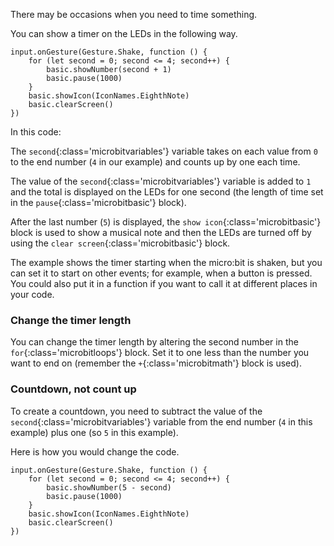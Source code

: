 There may be occasions when you need to time something.

You can show a timer on the LEDs in the following way.

```microbit
input.onGesture(Gesture.Shake, function () {
    for (let second = 0; second <= 4; second++) {
        basic.showNumber(second + 1)
        basic.pause(1000)
    }
    basic.showIcon(IconNames.EighthNote)
    basic.clearScreen()
})
```

In this code:

The `second`{:class='microbitvariables'} variable takes on each value from `0` to the end number (`4` in our example) and counts up by one each time.

The value of the `second`{:class='microbitvariables'} variable is added to `1` and the total is displayed on the LEDs for one second (the length of time set in the `pause`{:class='microbitbasic'} block).

After the last number (`5`) is displayed, the `show icon`{:class='microbitbasic'} block is used to show a musical note and then the LEDs are turned off by using the `clear screen`{:class='microbitbasic'} block.


The example shows the timer starting when the micro:bit is shaken, but you can set it to start on other events; for example, when a button is pressed. You could also put it in a function if you want to call it at different places in your code.

### Change the timer length

You can change the timer length by altering the second number in the `for`{:class='microbitloops'} block. Set it to one less than the number you want to end on (remember the `+`{:class='microbitmath'} block is used).

### Countdown, not count up

To create a countdown, you need to subtract the value of the `second`{:class='microbitvariables'} variable from the end number (`4` in this example) plus one (so `5` in this example).

Here is how you would change the code.

```microbit
input.onGesture(Gesture.Shake, function () {
    for (let second = 0; second <= 4; second++) {
        basic.showNumber(5 - second)
        basic.pause(1000)
    }
    basic.showIcon(IconNames.EighthNote)
    basic.clearScreen()
})
```
